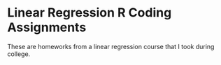 # Linear Regression R Coding Assignments
These are homeworks from a linear regression course that I took during college.
